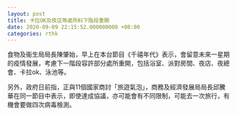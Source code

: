 ```yaml
---
layout: post
title: 卡拉OK及夜店等處所料下階段重開
date: 2020-09-09 22:15:52.000000000 +08:00
categories: rthk
---
```


食物及衞生局局長陳肇始，早上在本台節目《千禧年代》表示，會留意未來一星期的疫情發展，考慮下一階段容許部分處所重開，包括浴室、派對房間、夜店、夜總會、卡拉ok、泳池等。

另外，政府日前指，正與11個國家商討「旅遊氣泡」，商務及經濟發展局局長邱騰華在同一節目中表示，即使達成協議，亦可能會有不同限制，可能去一次旅行，有機會要做四次病毒檢測。
